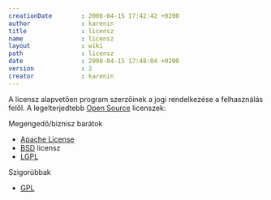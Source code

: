 ```yaml
---
creationDate        : 2008-04-15 17:42:42 +0200 
author              : karenin 
title               : licensz 
name                : licensz 
layout              : wiki 
path                : licensz 
date                : 2008-04-15 17:48:04 +0200 
version             : 2 
creator             : karenin 
---
```

A licensz alapvetően program szerzőinek a jogi rendelkezése a felhasználás felől.
A legelterjedtebb [Open Source](Open%20Source.html) licenszek:

Megengedő/biznisz barátok

*   [Apache License](Apache%20License.html)
*   [BSD](BSD.html) licensz
*   [LGPL](LGPL.html)

Szigorúbbak

*   [GPL](GPL.html)
